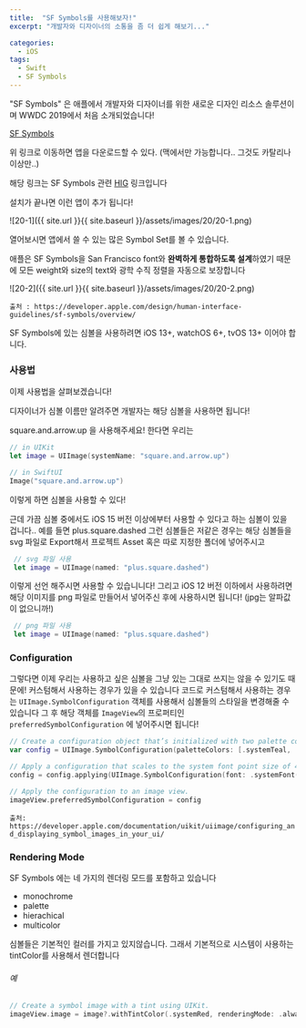 ```yaml
---
title:  "SF Symbols를 사용해보자!"
excerpt: "개발자와 디자이너의 소통을 좀 더 쉽게 해보기..."

categories: 
  - iOS
tags:
  - Swift
  - SF Symbols
---
```


"SF Symbols" 은 애플에서 개발자와 디자이너를 위한 새로운 디자인 리소스 솔루션이며 WWDC 2019에서 처음 소개되었습니다!

[SF Symbols](https://developer.apple.com/sf-symbols/)

위 링크로 이동하면 앱을 다운로드할 수 있다. (맥에서만 가능합니다.. 그것도 카탈리나 이상만..)

해당 링크는 SF Symbols 관련 [HIG](https://developer.apple.com/design/human-interface-guidelines/sf-symbols/overview/) 링크입니다 

설치가 끝나면 이런 앱이 추가 됩니다!

![20-1]({{ site.url }}{{ site.baseurl }}/assets/images/20/20-1.png)

열어보시면 앱에서 쓸 수 있는 많은 Symbol Set를 볼 수 있습니다.

애플은 SF Symbols을 San Francisco font와 **완벽하게 통합하도록 설계**하였기 때문에 모든 weight와 size의 text와 광학 수직 정렬을 자동으로 보장합니다

![20-2]({{ site.url }}{{ site.baseurl }}/assets/images/20/20-2.png)

` 출처 : https://developer.apple.com/design/human-interface-guidelines/sf-symbols/overview/ `

SF Symbols에 있는 심볼을 사용하려면 iOS 13+, watchOS 6+, tvOS 13+ 이어야 합니다.

### 사용법

이제 사용법을 살펴보겠습니다!

디자이너가 심볼 이름만 알려주면 개발자는 해당 심볼을 사용하면 됩니다!

square.and.arrow.up 을 사용해주세요! 한다면 우리는

```swift
// in UIKit
let image = UIImage(systemName: "square.and.arrow.up")

// in SwiftUI
Image("square.and.arrow.up")
```

이렇게 하면 심볼을 사용할 수 있다!

근데 가끔 심볼 중에서도 iOS 15 버전 이상에부터 사용할 수 있다고 하는 심볼이 있을 겁니다.. 예를 들면 plus.square.dashed 그런 심볼들은 저같은 경우는 해당 심볼들을 svg 파일로 Export해서 프로젝트 Asset 혹은 따로 지정한 폴더에 넣어주시고 

```swift
 // svg 파일 사용
 let image = UIImage(named: "plus.square.dashed")
```

 이렇게 선언 해주시면 사용할 수 있습니니다!
 그리고 iOS 12 버전 이하에서 사용하려면 해당 이미지를 png 파일로 만들어서 넣어주신 후에 사용하시면 됩니다! (jpg는 알파값이 없으니까!)
 
```swift
 // png 파일 사용
 let image = UIImage(named: "plus.square.dashed")
```

 ### Configuration
 그렇다면 이제 우리는 사용하고 싶은 심볼을 그냥 있는 그대로 쓰지는 않을 수 있기도 때문에! 커스텀해서 사용하는 경우가 있을 수 있습니다
코드로 커스텀해서 사용하는 경우는 `UIImage.SymbolConfiguration` 객체를 사용해서 심볼들의 스타일을 변경해줄 수 있습니다
그 후 해당 객체를  `ImageView`의 프로퍼티인 `preferredSymbolConfiguration` 에 넣어주시면 됩니다!

```swift
// Create a configuration object that’s initialized with two palette colors.
var config = UIImage.SymbolConfiguration(paletteColors: [.systemTeal, .systemGray5])

// Apply a configuration that scales to the system font point size of 42.
config = config.applying(UIImage.SymbolConfiguration(font: .systemFont(ofSize: 42.0)))

// Apply the configuration to an image view.
imageView.preferredSymbolConfiguration = config
```

`출처: https://developer.apple.com/documentation/uikit/uiimage/configuring_and_displaying_symbol_images_in_your_ui/`

### Rendering Mode
SF Symbols 에는 네 가지의 렌더링 모드를 포함하고 있습니다
- monochrome
- palette
- hierachical
- multicolor 

심볼들은 기본적인 컬러를 가지고 있지않습니다. 그래서 기본적으로 시스템이 사용하는 tintColor를 사용해서 렌더합니다
###### 예
```swift
// Create a symbol image with a tint using UIKit.
imageView.image = image?.withTintColor(.systemRed, renderingMode: .alwaysOriginal)
```

